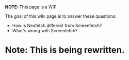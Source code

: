 **NOTE:** This page is a WIP

The goal of this wiki page is to answer these questions:

- How is Neofetch different from Screenfetch?
- What's wrong with Screenfetch?

# Note: This is being rewritten.